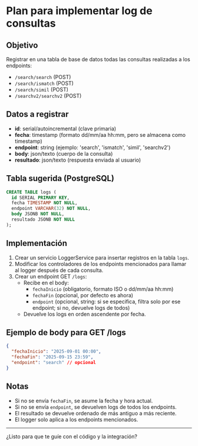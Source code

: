 # Plan para implementar log de consultas

## Objetivo
Registrar en una tabla de base de datos todas las consultas realizadas a los endpoints:
- `/search/search` (POST)
- `/search/ismatch` (POST)
- `/search/simil` (POST)
- `/searchv2/searchv2` (POST)

## Datos a registrar
- **id**: serial/autoincremental (clave primaria)
- **fecha**: timestamp (formato dd/mm/aa hh:mm, pero se almacena como timestamp)
- **endpoint**: string (ejemplo: 'search', 'ismatch', 'simil', 'searchv2')
- **body**: json/texto (cuerpo de la consulta)
- **resultado**: json/texto (respuesta enviada al usuario)

## Tabla sugerida (PostgreSQL)
```sql
CREATE TABLE logs (
  id SERIAL PRIMARY KEY,
  fecha TIMESTAMP NOT NULL,
  endpoint VARCHAR(32) NOT NULL,
  body JSONB NOT NULL,
  resultado JSONB NOT NULL
);
```

## Implementación
1. Crear un servicio LoggerService para insertar registros en la tabla `logs`.
2. Modificar los controladores de los endpoints mencionados para llamar al logger después de cada consulta.
3. Crear un endpoint GET `/logs`:
   - Recibe en el body:
     - `fechaInicio` (obligatorio, formato ISO o dd/mm/aa hh:mm)
     - `fechaFin` (opcional, por defecto es ahora)
     - `endpoint` (opcional, string: si se especifica, filtra solo por ese endpoint; si no, devuelve logs de todos)
   - Devuelve los logs en orden ascendente por fecha.

## Ejemplo de body para GET /logs
```json
{
  "fechaInicio": "2025-09-01 00:00",
  "fechaFin": "2025-09-15 23:59",
  "endpoint": "search" // opcional
}
```

## Notas
- Si no se envía `fechaFin`, se asume la fecha y hora actual.
- Si no se envía `endpoint`, se devuelven logs de todos los endpoints.
- El resultado se devuelve ordenado de más antiguo a más reciente.
- El logger solo aplica a los endpoints mencionados.

---

¿Listo para que te guíe con el código y la integración?